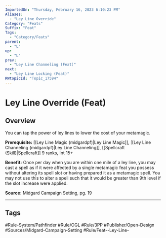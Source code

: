 ```yaml
---
ImportedOn: "Thursday, February 16, 2023 6:10:23 PM"
Aliases:
  - "Ley Line Override"
Category: "Feats"
Suffix: "Feat"
Tags:
  - "Category/Feats"
parent:
  - "L"
up:
  - "L"
prev:
  - "Ley Line Channeling (Feat)"
next:
  - "Ley Line Locking (Feat)"
RWtopicId: "Topic_17594"
---
```

# Ley Line Override (Feat)
## Overview
You can tap the power of ley lines to lower the cost of your metamagic. 

**Prerequisite:** [[Ley Line Magic (midgardpf)|Ley Line Magic]], [[Ley Line Channeling (midgardpf)|Ley Line Channeling]], [[Spellcraft (Skill)|Spellcraft]] 9 ranks, Int 15+

**Benefit:** Once per day when you are within one mile of a ley line, you may cast a spell as if it were affected by a single metamagic feat you possess without altering its spell slot or having prepared it as a metamagic spell. You may not use this to alter a spell such that it would be greater than 9th level if the slot increase were applied.

**Source:** Midgard Campaign Setting, pg. 19


---
## Tags
#Rule-System/Pathfinder #Rule/OGL #Rule/3PP #Publisher/Open-Design #Sources/Midgard-Campaign-Setting #Rule/Feat--Ley-Line-

